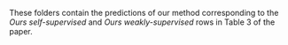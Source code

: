 These folders contain the predictions of our method corresponding to the _Ours self-supervised_ and _Ours weakly-supervised_ rows in Table 3 of the paper.